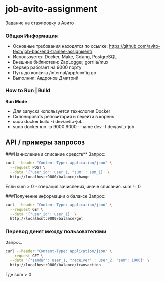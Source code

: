 # job-avito-assignment
Задание на стажировку в Авито

### Общая Информация
- Основные требования находятся по ссылке: https://github.com/avito-tech/job-backend-trainee-assignment/
- Используется: Docker, Make, Golang, PostgreSQL
- Внешние библиотеки: ZapLogger, gorrila/mux
- Сервер работает на 9000 порту
- Путь до конфига /internal/app/config.go
- Выполнил: Андронов Дмитрий

### How to Run | Build

**Run Mode**
- Для запуска используется технология Docker
- Склонировать репозиторий и перейти в корень
- sudo docker build -t dev/avito-job .
- sudo docker run -p 9000:9000 --name dev -t dev/avito-job


## API / примеры запросов

###Начисление  и списание средств** 
 Запрос:
 
 ```bash
 curl --header "Content-Type: application/json" \
   --request POST \
   --data '{"user_id": user_1, "sum" : sum_1}' \
   http://localhost:9000/balance/change
 ```
Если sum > 0 - операция зачисления, иначе списания. sum != 0

###Получение информации о балансе
 Запрос:
 
 ```bash
 curl --header "Content-Type: application/json" \
   --request GET \
   --data '{"user_id": user_1}' \
   http://localhost:9000/balance/get
 ```

### Перевод денег между пользователями 
 Запрос:
 
 ```bash
 curl --header "Content-Type: application/json" \
   --request GET \
   --data '{"sender": user_1, "receiver" : user_2, "sum": 1000}' \
   http://localhost:9000/balance/transaction
 ```
 Где sum > 0



